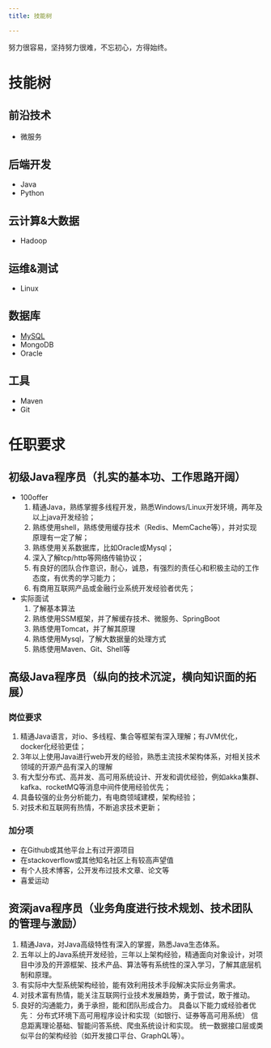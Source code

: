 ```yaml
---
title: 技能树

---
```


努力很容易，坚持努力很难，不忘初心，方得始终。
<!-- more -->
# 技能树
## 前沿技术
* 微服务

## 后端开发
* Java
* Python

## 云计算&大数据
* Hadoop

## 运维&测试
* Linux

## 数据库
* [MySQL](/tags/MySQL/)
* MongoDB
* Oracle

## 工具
* Maven
* Git

# 任职要求

## 初级Java程序员（扎实的基本功、工作思路开阔）
* 100offer
    1. 精通Java，熟练掌握多线程开发，熟悉Windows/Linux开发环境，两年及以上java开发经验；
    2. 熟练使用shell，熟练使用缓存技术（Redis、MemCache等），并对实现原理有一定了解；
    3. 熟练使用关系数据库，比如Oracle或Mysql；
    4. 深入了解tcp/http等网络传输协议；
    5. 有良好的团队合作意识，耐心，诚恳，有强烈的责任心和积极主动的工作态度，有优秀的学习能力；
    6. 有商用互联网产品或金融行业系统开发经验者优先；
* 实际面试
    1. 了解基本算法
    2. 熟练使用SSM框架，并了解缓存技术、微服务、SpringBoot
    3. 熟练使用Tomcat，并了解其原理
    4. 熟练使用Mysql，了解大数据量的处理方式
    5. 熟练使用Maven、Git、Shell等

## 高级Java程序员（纵向的技术沉淀，横向知识面的拓展）

### 岗位要求
1. 精通Java语言，对io、多线程、集合等框架有深入理解；有JVM优化，docker化经验更佳；
2. 3年以上使用Java进行web开发的经验，熟悉主流技术架构体系，对相关技术领域的开源产品有深入的理解
3. 有大型分布式、高并发、高可用系统设计、开发和调优经验，例如akka集群、kafka、rocketMQ等消息中间件使用经验优先；
4. 具备较强的业务分析能力，有电商领域建模，架构经验；
5. 对技术和互联网有热情，不断追求技术更新；

### 加分项
* 在Github或其他平台上有过开源项目
* 在stackoverflow或其他知名社区上有较高声望值
* 有个人技术博客，公开发布过技术文章、论文等
* 喜爱运动

## 资深java程序员（业务角度进行技术规划、技术团队的管理与激励）

1. 精通Java，对Java高级特性有深入的掌握，熟悉Java生态体系。
2. 五年以上的Java系统开发经验，三年以上架构经验，精通面向对象设计，对项目中涉及的开源框架、技术产品、算法等有系统性的深入学习，了解其底层机制和原理。
3. 有实际中大型系统架构经验，能有效利用技术手段解决实际业务需求。
4. 对技术富有热情，能关注互联网行业技术发展趋势，勇于尝试，敢于推动。
5. 良好的沟通能力，勇于承担，能和团队形成合力。
具备以下能力或经验者优先：
    分布式环境下高可用程序设计和实现（如银行、证券等高可用系统）
    信息距离理论基础、智能问答系统、爬虫系统设计和实现。
    统一数据接口层或类似平台的架构经验（如开发接口平台、GraphQL等）。

